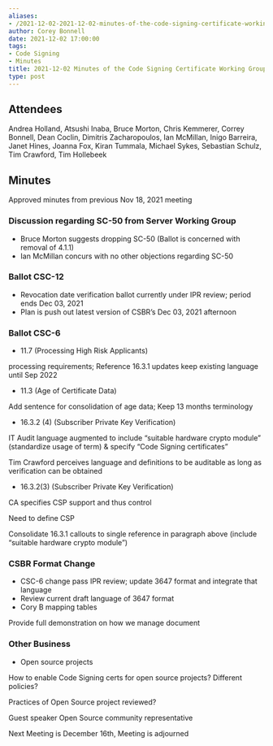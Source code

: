 ```yaml
---
aliases:
- /2021-12-02-2021-12-02-minutes-of-the-code-signing-certificate-working-group/
author: Corey Bonnell
date: 2021-12-02 17:00:00
tags:
- Code Signing
- Minutes
title: 2021-12-02 Minutes of the Code Signing Certificate Working Group
type: post
---
```


## Attendees 

Andrea Holland, Atsushi Inaba, Bruce Morton, Chris Kemmerer, Correy Bonnell, Dean Coclin, Dimitris Zacharopoulos, Ian McMillan, Inigo Barreira, Janet Hines, Joanna Fox, Kiran Tummala, Michael Sykes, Sebastian Schulz, Tim Crawford, Tim Hollebeek

## Minutes 

Approved minutes from previous Nov 18, 2021 meeting

### Discussion regarding SC-50 from Server Working Group 

- Bruce Morton suggests dropping SC-50 (Ballot is concerned with removal of 4.1.1)
- Ian McMillan concurs with no other objections regarding SC-50

### Ballot CSC-12 

- Revocation date verification ballot currently under IPR review; period ends Dec 03, 2021
- Plan is push out latest version of CSBR’s Dec 03, 2021 afternoon

### Ballot CSC-6 

- 11.7 (Processing High Risk Applicants)

processing requirements; Reference 16.3.1 updates keep existing language until Sep 2022

- 11.3 (Age of Certificate Data)

Add sentence for consolidation of age data; Keep 13 months terminology

- 16.3.2 (4) (Subscriber Private Key Verification)

IT Audit language augmented to include “suitable hardware crypto module” (standardize usage of term) & specify “Code Signing certificates”

Tim Crawford perceives language and definitions to be auditable as long as verification can be obtained

- 16.3.2(3) (Subscriber Private Key Verification)

CA specifies CSP support and thus control

Need to define CSP

Consolidate 16.3.1 callouts to single reference in paragraph above (include “suitable hardware crypto module”)

### CSBR Format Change 

- CSC-6 change pass IPR review; update 3647 format and integrate that language
- Review current draft language of 3647 format
- Cory B mapping tables

Provide full demonstration on how we manage document

### Other Business 

- Open source projects

How to enable Code Signing certs for open source projects? Different policies?

Practices of Open Source project reviewed?

Guest speaker Open Source community representative

Next Meeting is December 16th, Meeting is adjourned